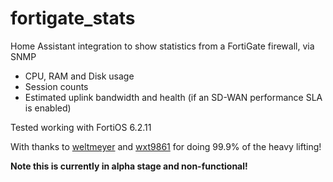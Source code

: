 # fortigate_stats
Home Assistant integration to show statistics from a FortiGate firewall, via SNMP
- CPU, RAM and Disk usage
- Session counts
- Estimated uplink bandwidth and health (if an SD-WAN performance SLA is enabled)

Tested working with FortiOS 6.2.11

With thanks to [weltmeyer](https://github.com/weltmeyer) and [wxt9861](https://github.com/wxt9861) for doing 99.9% of the heavy lifting!

<b>Note this is currently in alpha stage and non-functional!
